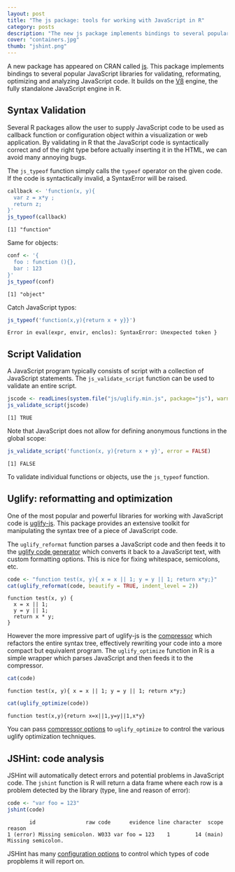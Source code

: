 ```yaml
---
layout: post
title: "The js package: tools for working with JavaScript in R"
category: posts
description: "The new js package implements bindings to several popular JavaScript libraries for validating, reformating, optimizing and analyzing JavaScript code. It builds on the V8 engine, the fully standalone JavaScript engine in R."
cover: "containers.jpg"
thumb: "jshint.png"
---
```


A new package has appeared on CRAN called [js](http://cran.r-project.org/web/packages/js/). This package implements bindings to several popular JavaScript libraries for validating, reformating, optimizing and analyzing JavaScript code. It builds on the [V8](http://cran.r-project.org/web/packages/V8/vignettes/v8_intro.html) engine, the fully standalone JavaScript engine in R.

## Syntax Validation

Several R packages allow the user to supply JavaScript code to be used as callback function or configuration object within a visualization or web application. By validating in R that the JavaScript code is syntactically correct and of the right type before actually inserting it in the HTML, we can avoid many annoying bugs.

The `js_typeof` function simply calls the `typeof` operator on the given code. If the code is syntactically invalid, a SyntaxError will be raised.


```r
callback <- 'function(x, y){
  var z = x*y ;
  return z;
}'
js_typeof(callback)
```

```
[1] "function"
```

Same for objects:


```r
conf <- '{
  foo : function (){},
  bar : 123
}'
js_typeof(conf)
```

```
[1] "object"
```

Catch JavaScript typos:


```r
js_typeof('function(x,y){return x + y}}')
```

```
Error in eval(expr, envir, enclos): SyntaxError: Unexpected token }
```

## Script Validation

A JavaScript program typically consists of script with a collection of JavaScript statements. The `js_validate_script` function can be used to validate an entire script.


```r
jscode <- readLines(system.file("js/uglify.min.js", package="js"), warn = FALSE)
js_validate_script(jscode)
```

```
[1] TRUE
```

Note that JavaScript does not allow for defining anonymous functions in the global scope:


```r
js_validate_script('function(x, y){return x + y}', error = FALSE)
```

```
[1] FALSE
```

To validate individual functions or objects, use the `js_typeof` function.

## Uglify: reformatting and optimization

One of the most popular and powerful libraries for working with JavaScript code is [uglify-js](https://www.npmjs.com/package/uglify-js). This package provides an extensive toolkit for manipulating the syntax tree of a piece of JavaScript code.

The `uglify_reformat` function parses a JavaScript code and then feeds it to the [uglify code generator](http://lisperator.net/uglifyjs/codegen) which converts it back to a JavaScript text, with custom formatting options. This is nice for fixing whitespace, semicolons, etc.


```r
code <- "function test(x, y){ x = x || 1; y = y || 1; return x*y;}"
cat(uglify_reformat(code, beautify = TRUE, indent_level = 2))
```

```
function test(x, y) {
  x = x || 1;
  y = y || 1;
  return x * y;
}
```

However the more impressive part of uglify-js is the [compressor](http://lisperator.net/uglifyjs/compress) which refactors the entire syntax tree, effectively rewriting your code into a more compact but equivalent program. The `uglify_optimize` function in R is a simple wrapper which parses JavaScript and then feeds it to the compressor.


```r
cat(code)
```

```
function test(x, y){ x = x || 1; y = y || 1; return x*y;}
```

```r
cat(uglify_optimize(code))
```

```
function test(x,y){return x=x||1,y=y||1,x*y}
```

You can pass [compressor options](http://lisperator.net/uglifyjs/compress) to `uglify_optimize` to control the various uglify optimization techniques.

## JSHint: code analysis

JSHint will automatically detect errors and potential problems in JavaScript code. The `jshint` function is R will return a data frame where each row is a problem detected by the library (type, line and reason of error):


```r
code <- "var foo = 123"
jshint(code)
```

```
       id                raw code      evidence line character  scope             reason
1 (error) Missing semicolon. W033 var foo = 123    1        14 (main) Missing semicolon.
```

JSHint has many [configuration options](http://jshint.com/docs/options/) to control which types of code propblems it will report on.

